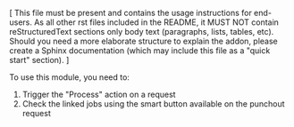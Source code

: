 [ This file must be present and contains the usage instructions for end-users. As all
other rst files included in the README, it MUST NOT contain reStructuredText sections
only body text (paragraphs, lists, tables, etc). Should you need a more elaborate
structure to explain the addon, please create a Sphinx documentation (which may include
this file as a "quick start" section). ]

To use this module, you need to:

1. Trigger the "Process" action on a request
2. Check the linked jobs using the smart button available on the punchout request
